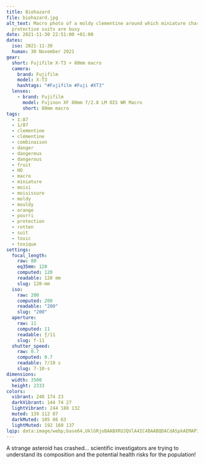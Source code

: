 ```yaml
---
title: Biohazard
file: biohazard.jpg
alt_text: Macro photo of a moldy clementine around which miniature characters in
  protective suits are busy
date: 2021-11-30 22:51:00 +01:00
dates:
  iso: 2021-11-30
  human: 30 November 2021
gear:
  short: Fujifilm X-T3 + 80mm macro
  camera:
    brand: Fujifilm
    model: X-T3
    hashtags: "#Fujifilm #Fuji #XT3"
  lenses:
    - brand: Fujifilm
      model: Fujinon XF 80mm f/2.8 LM OIS WR Macro
      short: 80mm macro
tags:
  - 1:87
  - 1/87
  - clementine
  - clémentine
  - combinaison
  - danger
  - dangereux
  - dangerous
  - fruit
  - HO
  - macro
  - miniature
  - moisi
  - moisissure
  - moldy
  - mouldy
  - orange
  - pourri
  - protection
  - rotten
  - suit
  - toxic
  - toxique
settings:
  focal_length:
    raw: 80
    eq35mm: 120
    computed: 120
    readable: 120 mm
    slug: 120-mm
  iso:
    raw: 200
    computed: 200
    readable: "200"
    slug: "200"
  aperture:
    raw: 11
    computed: 11
    readable: ƒ/11
    slug: f-11
  shutter_speed:
    raw: 0.7
    computed: 0.7
    readable: 7/10 s
    slug: 7-10-s
dimensions:
  width: 3500
  height: 2333
colors:
  vibrant: 240 174 23
  darkVibrant: 144 74 27
  lightVibrant: 244 188 132
  muted: 139 112 87
  darkMuted: 105 86 63
  lightMuted: 192 160 137
lqip: data:image/webp;base64,UklGRjoBAABXRUJQVlA4IC4BAABQDACdASpkAEMAP3Guy100v6imLNW5I/AuCUAZkuomRuRjo4ry84H31tFXvY06cpkRLRAjwC+39iiiPnitbqoBiECSYbtkyzDGXLJK/adGDyH1nv2gINBxAakVtDRa7h8Zn4yRrBKA7UhAAAD+4FXeSivVVPNX74D/v1NcpY2/VHUSW0MmaoAzbzH+L7/TN4Nklp8LfrNxvgUGymiUimef+SSSH/FRSBBgieK0Hh1hMJ4Tv0HhgiMEvwZiUrhh/epRffRWLjByviNHonVbnNBjlyCAR5ZKOqvVGw3Eyp0Fc5oi2gnGTQY7MnztgRVuqS+3ZnP/FCSiQX4mnxiCtD5nZGcrIPbEJz2BD3HBEJE7t53+ZG2JY0pXz+uVFIQ4A8Vhvap8EBFkJ0gaiQAAAA==
---
```


A strange asteroid has crashed... scientific investigators are trying to understand its composition and the potential health risks for the population!
